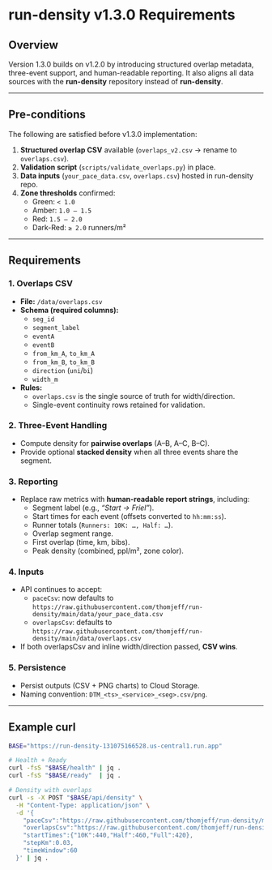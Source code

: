 # run-density v1.3.0 Requirements

## Overview
Version 1.3.0 builds on v1.2.0 by introducing structured overlap metadata, three-event support, and human-readable reporting. It also aligns all data sources with the **run-density** repository instead of **run-density**.

---

## Pre-conditions
The following are satisfied before v1.3.0 implementation:
1. **Structured overlap CSV** available (`overlaps_v2.csv` → rename to `overlaps.csv`).
2. **Validation script** (`scripts/validate_overlaps.py`) in place.
3. **Data inputs** (`your_pace_data.csv`, `overlaps.csv`) hosted in run-density repo.
4. **Zone thresholds** confirmed:  
   - Green: `< 1.0`  
   - Amber: `1.0 – 1.5`  
   - Red: `1.5 – 2.0`  
   - Dark-Red: `≥ 2.0` runners/m²  

---

## Requirements

### 1. Overlaps CSV
- **File:** `/data/overlaps.csv`
- **Schema (required columns):**
  - `seg_id`
  - `segment_label`
  - `eventA`
  - `eventB`
  - `from_km_A`, `to_km_A`
  - `from_km_B`, `to_km_B`
  - `direction` (`uni`/`bi`)
  - `width_m`
- **Rules:**
  - `overlaps.csv` is the single source of truth for width/direction.
  - Single-event continuity rows retained for validation.

### 2. Three-Event Handling
- Compute density for **pairwise overlaps** (A–B, A–C, B–C).
- Provide optional **stacked density** when all three events share the segment.

### 3. Reporting
- Replace raw metrics with **human-readable report strings**, including:
  - Segment label (e.g., *“Start → Friel”*).
  - Start times for each event (offsets converted to `hh:mm:ss`).
  - Runner totals (`Runners: 10K: …, Half: …`).
  - Overlap segment range.
  - First overlap (time, km, bibs).
  - Peak density (combined, ppl/m², zone color).

### 4. Inputs
- API continues to accept:
  - `paceCsv`: now defaults to  
    `https://raw.githubusercontent.com/thomjeff/run-density/main/data/your_pace_data.csv`
  - `overlapsCsv`: defaults to  
    `https://raw.githubusercontent.com/thomjeff/run-density/main/data/overlaps.csv`
- If both overlapsCsv and inline width/direction passed, **CSV wins**.

### 5. Persistence
- Persist outputs (CSV + PNG charts) to Cloud Storage.
- Naming convention: `DTM_<ts>_<service>_<seg>.csv/png`.

---

## Example curl

```bash
BASE="https://run-density-131075166528.us-central1.run.app"

# Health + Ready
curl -fsS "$BASE/health" | jq .
curl -fsS "$BASE/ready"  | jq .

# Density with overlaps
curl -s -X POST "$BASE/api/density" \
  -H "Content-Type: application/json" \
  -d '{
    "paceCsv":"https://raw.githubusercontent.com/thomjeff/run-density/main/data/your_pace_data.csv",
    "overlapsCsv":"https://raw.githubusercontent.com/thomjeff/run-density/main/data/overlaps.csv",
    "startTimes":{"10K":440,"Half":460,"Full":420},
    "stepKm":0.03,
    "timeWindow":60
  }' | jq .
